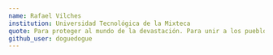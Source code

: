 ```yaml
---
name: Rafael Vilches
institution: Universidad Tecnológica de la Mixteca
quote: Para proteger al mundo de la devastación. Para unir a los pueblos dentro de nuestra nación.
github_user: doguedogue
---
```

